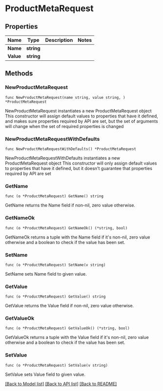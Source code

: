 # ProductMetaRequest

## Properties

Name | Type | Description | Notes
------------ | ------------- | ------------- | -------------
**Name** | **string** |  | 
**Value** | **string** |  | 

## Methods

### NewProductMetaRequest

`func NewProductMetaRequest(name string, value string, ) *ProductMetaRequest`

NewProductMetaRequest instantiates a new ProductMetaRequest object
This constructor will assign default values to properties that have it defined,
and makes sure properties required by API are set, but the set of arguments
will change when the set of required properties is changed

### NewProductMetaRequestWithDefaults

`func NewProductMetaRequestWithDefaults() *ProductMetaRequest`

NewProductMetaRequestWithDefaults instantiates a new ProductMetaRequest object
This constructor will only assign default values to properties that have it defined,
but it doesn't guarantee that properties required by API are set

### GetName

`func (o *ProductMetaRequest) GetName() string`

GetName returns the Name field if non-nil, zero value otherwise.

### GetNameOk

`func (o *ProductMetaRequest) GetNameOk() (*string, bool)`

GetNameOk returns a tuple with the Name field if it's non-nil, zero value otherwise
and a boolean to check if the value has been set.

### SetName

`func (o *ProductMetaRequest) SetName(v string)`

SetName sets Name field to given value.


### GetValue

`func (o *ProductMetaRequest) GetValue() string`

GetValue returns the Value field if non-nil, zero value otherwise.

### GetValueOk

`func (o *ProductMetaRequest) GetValueOk() (*string, bool)`

GetValueOk returns a tuple with the Value field if it's non-nil, zero value otherwise
and a boolean to check if the value has been set.

### SetValue

`func (o *ProductMetaRequest) SetValue(v string)`

SetValue sets Value field to given value.



[[Back to Model list]](../README.md#documentation-for-models) [[Back to API list]](../README.md#documentation-for-api-endpoints) [[Back to README]](../README.md)


